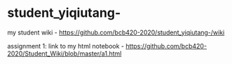 # student_yiqiutang-
my student wiki - https://github.com/bcb420-2020/student_yiqiutang-/wiki

assignment 1: link to my html notebook - https://github.com/bcb420-2020/Student_Wiki/blob/master/a1.html
